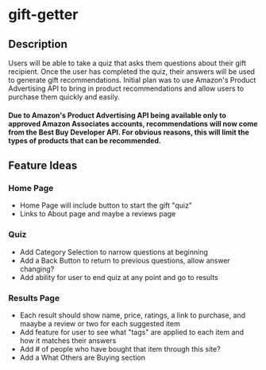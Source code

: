 # gift-getter

## Description
Users will be able to take a quiz that asks them questions about their gift recipient.  Once the user has completed the quiz, their answers will be used to generate gift recommendations.  Initial plan was to use Amazon's Product Advertising API to bring in product recommendations and allow users to purchase them quickly and easily.
#### Due to Amazon's Product Advertising API being available only to approved Amazon Associates accounts, recommendations will now come from the Best Buy Developer API.  For obvious reasons, this will limit the types of products that can be recommended.

## Feature Ideas

### Home Page
* Home Page will include button to start the gift "quiz"
* Links to About page and maybe a reviews page

### Quiz
* Add Category Selection to narrow questions at beginning
* Add a Back Button to return to previous questions, allow answer changing?
* Add ability for user to end quiz at any point and go to results

### Results Page
* Each result should show name, price, ratings, a link to purchase, and maaybe a review or two for each suggested item
* Add feature for user to see what "tags" are applied to each item and how it matches their answers
* Add # of people who have bought that item through this site?
* Add a What Others are Buying section